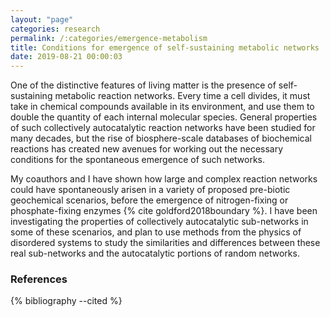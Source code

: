 ```yaml
---
layout: "page"
categories: research
permalink: /:categories/emergence-metabolism
title: Conditions for emergence of self-sustaining metabolic networks
date: 2019-08-21 00:00:03
---
```


One of the distinctive features of living matter is the presence of self-sustaining metabolic reaction networks. Every time a cell divides, it must take in chemical compounds available in its environment, and use them to double the quantity of each internal molecular species. General properties of such collectively autocatalytic reaction networks have been studied for many decades, but the rise of biosphere-scale databases of biochemical reactions has created new avenues for working out the necessary conditions for the spontaneous emergence of such networks.

My coauthors and I have shown how large and complex reaction networks could have spontaneously arisen in a variety of proposed pre-biotic geochemical scenarios, before the emergence of nitrogen-fixing or phosphate-fixing enzymes {% cite goldford2018boundary %}. I have been investigating the properties of collectively autocatalytic sub-networks in some of these scenarios, and plan to use methods from the physics of disordered systems to study the similarities and differences between these real sub-networks and the autocatalytic portions of random networks.

### References

{% bibliography --cited %}
